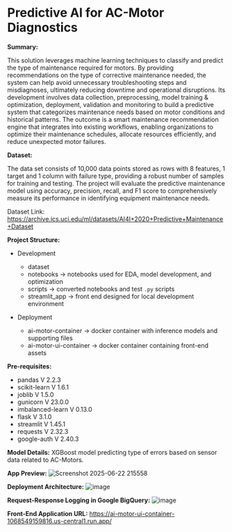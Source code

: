 # Predictive AI for AC-Motor Diagnostics

**Summary:**

This solution leverages machine learning techniques to classify and predict the type of maintenance required for motors. By providing recommendations on the type of corrective maintenance needed, the system can help avoid unnecessary troubleshooting steps and misdiagnoses, ultimately reducing downtime and operational disruptions. Its development involves data collection, preprocessing, model training & optimization, deployment, validation and monitoring to build a predictive system that categorizes maintenance needs based on motor conditions and historical patterns. The outcome is a smart maintenance recommendation engine that integrates into existing workflows, enabling organizations to optimize their maintenance schedules, allocate resources efficiently, and reduce unexpected motor failures.

**Dataset:**

The data set consists of 10,000 data points stored as rows with 8 features, 1 target and 1 column with failure type, providing a robust number of samples for training and testing. The project will evaluate the predictive maintenance model using accuracy, precision, recall, and F1 score to comprehensively measure its performance in identifying equipment maintenance needs.

Dataset Link: https://archive.ics.uci.edu/ml/datasets/AI4I+2020+Predictive+Maintenance+Dataset 

**Project Structure:**


* Development
  * dataset  
  * notebooks → notebooks used for EDA, model development, and optimization  
  * scripts → converted notebooks and test `.py` scripts  
  * streamlit_app → front end designed for local development environment  

* Deployment  
  * ai-motor-container → docker container with inference models and supporting files  
  * ai-motor-ui-container → docker container containing front-end assets

**Pre-requisites:**
*   pandas V 2.2.3
*   scikit-learn V 1.6.1
*   joblib V 1.5.0
*   gunicorn V 23.0.0
*   imbalanced-learn V 0.13.0
*   flask V 3.1.0
*   streamlit V 1.45.1
*   requests V 2.32.3
*   google-auth V 2.40.3

**Model Details:**
XGBoost model predicting type of errors based on sensor data related to AC-Motors.

**App Preview:**
![Screenshot 2025-06-22 215558](https://github.com/user-attachments/assets/513a136c-c336-4638-8f3e-881960f682e6)


**Deployment Architecture:**
![image](https://github.com/user-attachments/assets/e3a991ff-cb47-4e0c-8074-0e9750449759)

**Request-Response Logging in Google BigQuery:**
![image](https://github.com/user-attachments/assets/7e432c8c-2597-4b91-a845-98ea8862c4bb)

**Front-End Application URL:** https://ai-motor-ui-container-1068549159816.us-central1.run.app/
